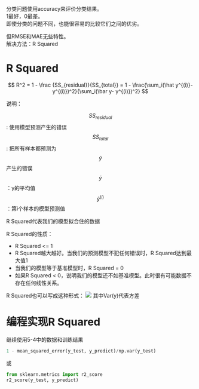 分类问题使用accuracy来评价分类结果。  
1最好，0最差。  
即使分类的问题不同，也能很容易的比较它们之间的优劣。  

但RMSE和MAE无些特性。  
解决方法：R Squared

# R Squared

$$
R^2 = 1 - \frac {SS_{residual}}{SS_{total}} = 1 - \frac{\sum_i(\hat y^{(i)}- y^{(i)})^2}{\sum_i(\bar y- y^{(i)})^2}
$$

说明：  

$$SS_{residual}$$: 使用模型预测产生的错误  
$$SS_{total}$$: 把所有样本都预测为$$\bar y$$产生的错误  
$$\bar y$$：y的平均值  
$$\hat y^{(i)}$$：第i个样本的模型预测值  

R Squared代表我们的模型拟合住的数据

R Squared的性质：  
- R Squared <= 1  
- R Squared越大越好。当我们的预测模型不犯任何错误时，R Squared达到最大值1  
- 当我们的模型等于基准模型时，R Squared = 0  
- 如果R Squared < 0，说明我们的模型还不如基准模型。此时很有可能数据不存在任何线性关系。

R Squared也可以写成这种形式：
![](http://windmissing.github.io/images/2019/60.png)
其中Var(y)代表方差

# 编程实现R Squared

继续使用5-4中的数据和训练结果

```python
1 - mean_squared_error(y_test, y_predict)/np.var(y_test)
```
或
```python
from sklearn.metrics import r2_score
r2_score(y_test, y_predict)
```
